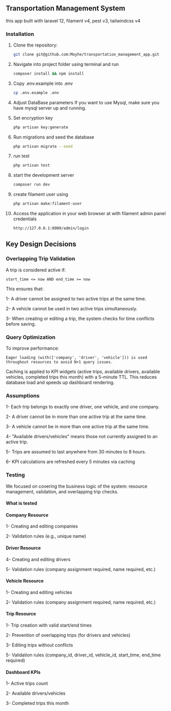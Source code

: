 ## Transportation Management System

this app built with laravel 12, filament v4, pest v3, tailwindcss v4

### Installation

1. Clone the repository:

    ```bash
    git clone git@github.com:Moyhe/transportation_management_app.git

2. Navigate into project folder using terminal and run

    ```bash
    composer install && npm install    

3. Copy .env.example into .env

    ```bash
   cp .env.example .env

4. Adjust DataBase parameters
   If you want to use Mysql, make sure you have mysql server up and running.

5. Set encryption key

    ```bash
    php artisan key:generate

6. Run migrations and seed the database

    ```bash
    php artisan migrate --seed

7. run test
    ```bash
    php artisan test

8. start the development server

    ```bash
    composer run dev

9. create filament user using

    ```bash
    php artisan make:filament-user

10. Access the application in your web browser at with filament admin panel credentials

    ```bash
    http://127.0.0.1:8000/admin/login

## Key Design Decisions

### Overlapping Trip Validation

A trip is considered active if:

    start_time <= now AND end_time >= now

This ensures that:

1- A driver cannot be assigned to two active trips at the same time.

2- A vehicle cannot be used in two active trips simultaneously.

3- When creating or editing a trip, the system checks for time conflicts before saving.

### Query Optimization

To improve performance:

    Eager loading (with(['company', 'driver', 'vehicle'])) is used throughout resources to avoid N+1 query issues.

Caching is applied to KPI widgets (active trips, available drivers, available vehicles, completed trips this month) with
a 5-minute TTL. This reduces database load and speeds up dashboard rendering.

### Assumptions

1- Each trip belongs to exactly one driver, one vehicle, and one company.

2- A driver cannot be in more than one active trip at the same time.

3- A vehicle cannot be in more than one active trip at the same time.

4- "Available drivers/vehicles" means those not currently assigned to an active trip.

5- Trips are assumed to last anywhere from 30 minutes to 8 hours.

6- KPI calculations are refreshed every 5 minutes via caching

### Testing

We focused on covering the business logic of the system: resource management, validation, and overlapping trip checks.

#### What is tested

#### Company Resource

1- Creating and editing companies

2- Validation rules (e.g., unique name)

#### Driver Resource

4- Creating and editing drivers

5- Validation rules (company assignment required, name required, etc.)

#### Vehicle Resource

1- Creating and editing vehicles

2- Validation rules (company assignment required, name required, etc.)

#### Trip Resource

1- Trip creation with valid start/end times

2- Prevention of overlapping trips (for drivers and vehicles)

3- Editing trips without conflicts

5- Validation rules (company_id, driver_id, vehicle_id, start_time, end_time required)

#### Dashboard KPIs

1- Active trips count

2- Available drivers/vehicles

3- Completed trips this month
